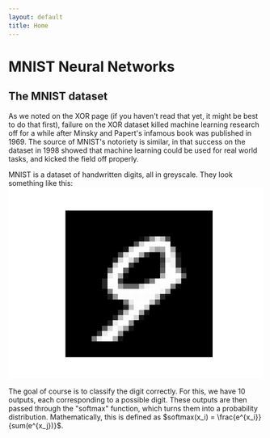 ```yaml
---
layout: default
title: Home
---
```


# MNIST Neural Networks  
## The MNIST dataset 
As we noted on the XOR page (if you haven't read that yet, it might be best to do that first), failure on the XOR dataset killed machine learning research off for a while after Minsky and Papert's infamous book was published in 1969. The source of MNIST's notoriety is similar, in that success on the dataset in 1998 showed that machine learning could be used for real world tasks, and kicked the field off properly.

MNIST is a dataset of handwritten digits, all in greyscale. They look something like this:  
![Image of a pixelated 9, in greyscale](/images/mnist_example_image.png "An MNIST image")

The goal of course is to classify the digit correctly. For this, we have 10 outputs, each corresponding to a possible digit. These outputs are then passed through the "softmax" function, which turns them into a probability distribution. Mathematically, this is defined as $softmax(x_i) = \frac{e^{x_i}}{sum(e^{x_j})}$.


